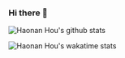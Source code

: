 ### Hi there 👋

![Haonan Hou's github stats](https://github-readme-stats.vercel.app/api?username=HTHou&count_private=true&show_icons=true&theme=tokyonight)

![Haonan Hou's wakatime stats](https://github-readme-stats.vercel.app/api/wakatime?username=HTHou&theme=tokyonight)

<!--![Top Langs](https://github-readme-stats.vercel.app/api/top-langs/?username=HTHou&theme=tokyonight&layout=compact) -->

<!--
**HTHou/HTHou** is a ✨ _special_ ✨ repository because its `README.md` (this file) appears on your GitHub profile.

Here are some ideas to get you started:

- 🔭 I’m currently working on ...
- 🌱 I’m currently learning ...
- 👯 I’m looking to collaborate on ...
- 🤔 I’m looking for help with ...
- 💬 Ask me about ...
- 📫 How to reach me: ...
- 😄 Pronouns: ...
- ⚡ Fun fact: ...
-->

